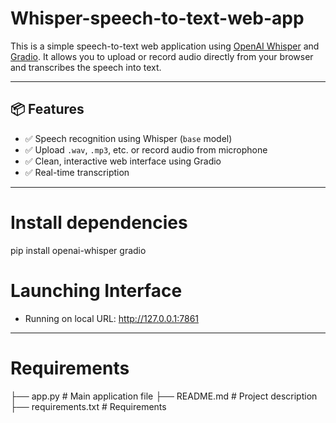 # Whisper-speech-to-text-web-app
This is a simple speech-to-text web application using [OpenAI Whisper](https://github.com/openai/whisper) and [Gradio](https://www.gradio.app/). It allows you to upload or record audio directly from your browser and transcribes the speech into text.

---

## 📦 Features

- ✅ Speech recognition using Whisper (`base` model)
- ✅ Upload `.wav`, `.mp3`, etc. or record audio from microphone
- ✅ Clean, interactive web interface using Gradio
- ✅ Real-time transcription

---

# Install dependencies
pip install openai-whisper gradio

# Launching Interface
* Running on local URL:  http://127.0.0.1:7861

---

# Requirements
├── app.py            # Main application file
├── README.md         # Project description
├── requirements.txt  # Requirements
